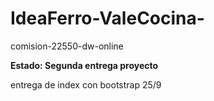 # IdeaFerro-ValeCocina-
 comision-22550-dw-online
 
 **Estado: Segunda entrega proyecto**

entrega de index con bootstrap 25/9
